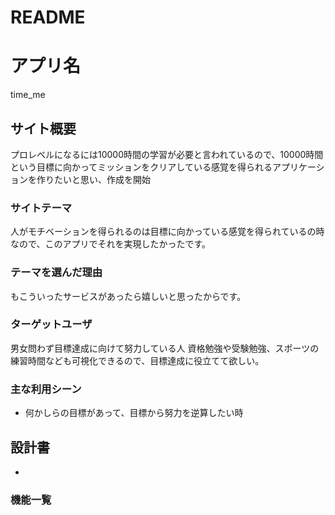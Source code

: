 # README

# アプリ名
time_me
## サイト概要
プロレベルになるには10000時間の学習が必要と言われているので、10000時間という目標に向かってミッションをクリアしている感覚を得られるアプリケーションを作りたいと思い、作成を開始

### サイトテーマ
人がモチベーションを得られるのは目標に向かっている感覚を得られているの時なので、このアプリでそれを実現したかったです。

### テーマを選んだ理由
もこういったサービスがあったら嬉しいと思ったからです。

### ターゲットユーザ
男女問わず目標達成に向けて努力している人
資格勉強や受験勉強、スポーツの練習時間なども可視化できるので、目標達成に役立てて欲しい。

### 主な利用シーン
* 何かしらの目標があって、目標から努力を逆算したい時
## 設計書
*

### 機能一覧
